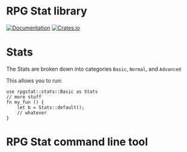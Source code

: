 # RPG Stat library

[![Documentation](https://docs.rs/rpg-stat/badge.svg)](https://docs.rs/rpg-stat)
[![Crates.io](https://img.shields.io/crates/v/rpg-stat.svg)](https://crates.io/crates/rpg-stat)

# Stats
The Stats are broken down into categories `Basic`, `Normal`, and `Advanced`

This allows you to run:
```rs:no_run
use rpgstat::stats::Basic as Stats
// more stuff
fn my_fun () {
    let b = Stats::default();
    // whatever
}
```



# RPG Stat command line tool
